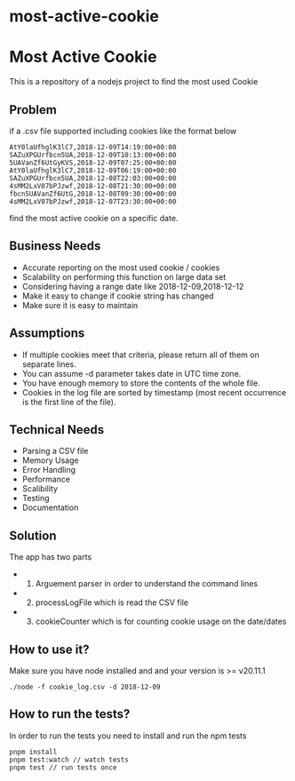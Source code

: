 # most-active-cookie

# Most Active Cookie

This is a repository of a nodejs project to find the most used Cookie

## Problem

if a .csv file supported including cookies like the format below

```
AtY0laUfhglK3lC7,2018-12-09T14:19:00+00:00
SAZuXPGUrfbcn5UA,2018-12-09T10:13:00+00:00
5UAVanZf6UtGyKVS,2018-12-09T07:25:00+00:00
AtY0laUfhglK3lC7,2018-12-09T06:19:00+00:00
SAZuXPGUrfbcn5UA,2018-12-08T22:03:00+00:00
4sMM2LxV07bPJzwf,2018-12-08T21:30:00+00:00
fbcn5UAVanZf6UtG,2018-12-08T09:30:00+00:00
4sMM2LxV07bPJzwf,2018-12-07T23:30:00+00:00
```

find the most active cookie on a specific date.

## Business Needs

- Accurate reporting on the most used cookie / cookies
- Scalability on performing this function on large data set
- Considering having a range date like 2018-12-09,2018-12-12
- Make it easy to change if cookie string has changed
- Make sure it is easy to maintain

## Assumptions

- If multiple cookies meet that criteria, please return all of them on separate lines.
- You can assume -d parameter takes date in UTC time zone.
- You have enough memory to store the contents of the whole file.
- Cookies in the log file are sorted by timestamp
  (most recent occurrence is the first line of the file).

## Technical Needs

- Parsing a CSV file
- Memory Usage
- Error Handling
- Performance
- Scalibility
- Testing
- Documentation

## Solution

The app has two parts

- 1. Arguement parser in order to understand the command lines
- 2. processLogFile which is read the CSV file
- 3. cookieCounter which is for counting cookie usage on the date/dates

## How to use it?

Make sure you have node installed and and your version is >= v20.11.1

```
./node -f cookie_log.csv -d 2018-12-09
```

## How to run the tests?

In order to run the tests you need to install and run the npm tests

```
pnpm install
pnpm test:watch // watch tests
pnpm test // run tests once
```
